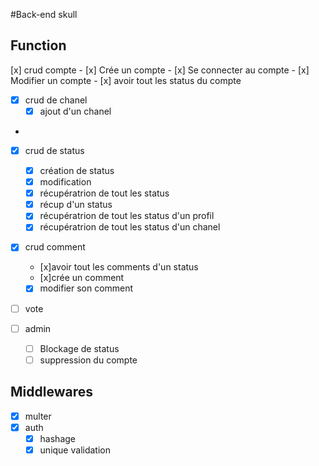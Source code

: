 #Back-end skull

## Function
[x] crud compte
    - [x] Crée un compte 
    - [x] Se connecter au compte
    - [x] Modifier un compte
    - [x] avoir tout les status du compte

- [x] crud de chanel
    - [x] ajout d'un chanel
- 
- [x] crud de status
    - [x] création de status
    - [x] modification
    - [x] récupératrion de tout les status 
    - [x] récup d'un status
    - [x] récupératrion de tout les status d'un profil
    - [x] récupératrion de tout les status d'un chanel

- [x] crud comment
    - [x]avoir tout les comments d'un status
    - [x]crée un comment
    - [x] modifier son comment  

- [ ] vote 

- [ ] admin
    - [ ] Blockage de status
    - [ ] suppression du compte

## Middlewares

- [x] multer 
- [x] auth
    - [x] hashage
    - [x] unique validation
